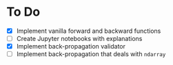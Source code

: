 # To Do

- [x] Implement vanilla forward and backward functions
- [ ] Create Jupyter notebooks with explanations
- [x] Implement back-propagation validator
- [ ] Implement back-propagation that deals with `ndarray`
